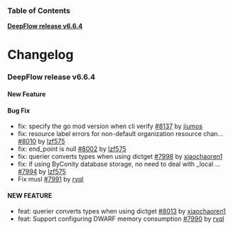 ### Table of Contents

**[DeepFlow release v6.6.4](#v6.6.4)**<br/>

# Changelog

### <a id="v6.6.4"></a>DeepFlow release v6.6.4

#### New Feature

#### Bug Fix
* fix: specify the go mod version when cli verify [#8137](https://github.com/deepflowio/deepflow/pull/8137) by [jiumos](https://github.com/jiumos)
* fix: resource label errors for non-default organization resource chan… [#8010](https://github.com/deepflowio/deepflow/pull/8010) by [lzf575](https://github.com/lzf575)
* fix: end_point is null [#8002](https://github.com/deepflowio/deepflow/pull/8002) by [lzf575](https://github.com/lzf575)
* fix: querier converts types when using dictget [#7998](https://github.com/deepflowio/deepflow/pull/7998) by [xiaochaoren1](https://github.com/xiaochaoren1)
* fix: if using ByConity database storage, no need to deal with _local … [#7994](https://github.com/deepflowio/deepflow/pull/7994) by [lzf575](https://github.com/lzf575)
* Fix musl [#7991](https://github.com/deepflowio/deepflow/pull/7991) by [rvql](https://github.com/rvql)

#### NEW FEATURE
* feat: querier converts types when using dictget [#8013](https://github.com/deepflowio/deepflow/pull/8013) by [xiaochaoren1](https://github.com/xiaochaoren1)
* feat: Support configuring DWARF memory consumption [#7990](https://github.com/deepflowio/deepflow/pull/7990) by [rvql](https://github.com/rvql)
